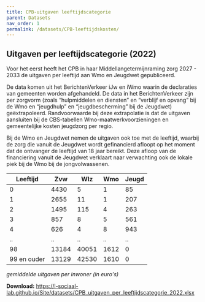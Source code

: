 ```yaml
---
title: CPB-uitgaven leeftijdscategorie
parent: Datasets
nav_order: 1
permalink: /datasets/CPB-leeftijdskosten/
---
```


## Uitgaven per leeftijdscategorie (2022)
Voor het eerst heeft het CPB in haar Middellangetermijnraming zorg 2027 - 2033 de uitgaven per leeftijd aan Wmo en Jeugdwet gepubliceerd.

De data komen uit het BerichtenVerkeer iJw en iWmo waarin de declaraties van gemeenten worden afgehandeld. De data in het BerichtenVerkeer zijn per zorgvorm (zoals “hulpmiddelen en diensten” en “verblijf en opvang” bij de Wmo en “jeugdhulp” en “jeugdbescherming” bij de Jeugdwet) geëxtrapoleerd. Randvoorwaarde bij deze extrapolatie is dat de uitgaven aansluiten bij de CBS-tabellen Wmo-maatwerkvoorzieningen en gemeentelijke kosten jeugdzorg per regio.

Bij de Wmo en Jeugdwet nemen de uitgaven ook toe met de leeftijd, waarbij de zorg die vanuit de Jeugdwet wordt gefinancierd afloopt op het moment dat de ontvanger de leeftijd van 18 jaar bereikt. Deze afloop van de financiering vanuit de Jeugdwet verklaart naar verwachting ook de lokale piek bij de Wmo bij de jongvolwassenen.

| Leeftijd | Zvw | Wlz | Wmo | Jeugd |
| --- | --- | --- | --- | --- |
| 0 | 4430 | 5 | 1 | 85 |
| 1 | 2655 | 11 | 1 | 207 |
| 2 | 1495 | 115 | 4 | 263 |
| 3 | 857 | 8 | 5 | 561 |
| 4 | 626 | 4 | 8 | 943 |
| ..| .. | .. | .. | .. |
| 98 | 13184 | 40051 | 1612 | 0 |
| 99 en ouder | 13129 | 42530 | 1610 | 0 |

*gemiddelde uitgaven per inwoner (in euro's)*

**Download:**  https://i-sociaal-lab.github.io/Site/datasets/CPB_uitgaven_per_leeftijdscategorie_2022.xlsx
